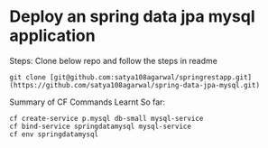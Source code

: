 


# Deploy an spring data jpa mysql application

Steps: Clone below repo and follow the steps in readme

```
git clone [git@github.com:satya108agarwal/springrestapp.git](https://github.com/satya108agarwal/spring-data-jpa-mysql.git)
```

Summary of CF Commands Learnt So far:
```
cf create-service p.mysql db-small mysql-service
cf bind-service springdatamysql mysql-service
cf env springdatamysql
```
